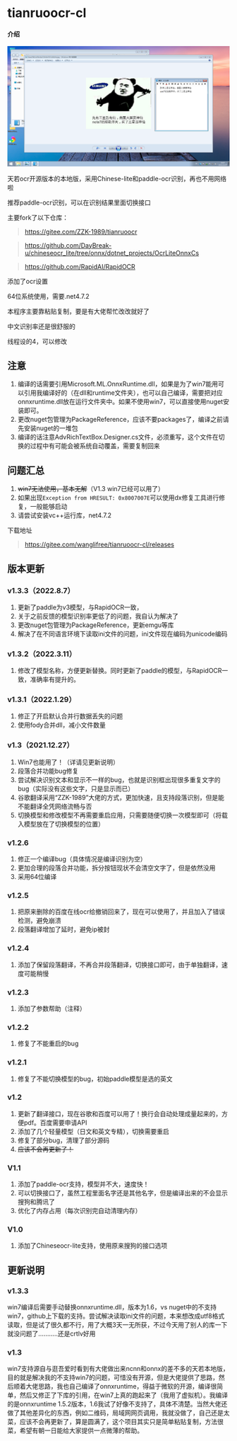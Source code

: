# tianruoocr-cl

#### 介绍

![图 1](images/6752d5502fadfb2c5d7bfc4a15004997713f7aafed5b2b1e8766ec6723a0d4e3.png)  


天若ocr开源版本的本地版，采用Chinese-lite和paddle-ocr识别，再也不用网络啦

推荐paddle-ocr识别，可以在识别结果里面切换接口


主要fork了以下仓库：
> https://gitee.com/ZZK-1989/tianruoocr

> https://github.com/DayBreak-u/chineseocr_lite/tree/onnx/dotnet_projects/OcrLiteOnnxCs

> https://github.com/RapidAI/RapidOCR



添加了ocr设置

64位系统使用，需要.net4.7.2

本程序主要靠粘贴复制，要是有大佬帮忙改改就好了

中文识别率还是很舒服的

线程设的4，可以修改



## 注意
1. 编译的话需要引用Microsoft.ML.OnnxRuntime.dll，如果是为了win7能用可以引用我编译好的（在dll和runtime文件夹），也可以自己编译，需要把对应onnxruntime.dll放在运行文件夹中。如果不使用win7，可以直接使用nuget安装即可。
2. 更改nuget包管理为PackageReference，应该不要packages了，编译之前请先安装nuget的一堆包
3. 编译的话注意AdvRichTextBox.Designer.cs文件，必须重写，这个文件在切换的过程中有可能会被系统自动覆盖，需要复制回来
## 问题汇总
1. ~~win7无法使用，基本无解~~（V1.3 win7已经可以用了）
2. 如果出现`Exception from HRESULT: 0x8007007E`可以使用dx修复工具进行修复，一般能够启动
3. 请尝试安装vc++运行库，net4.7.2


下载地址
> https://gitee.com/wanglifree/tianruoocr-cl/releases


## 版本更新
### v1.3.3（2022.8.7）
1. 更新了paddle为v3模型，与RapidOCR一致，
2. 关于之前反馈的模型识别率更低了的问题，我自认为解决了
3. 更改nuget包管理为PackageReference，更新emgu等库
4. 解决了在不同语言环境下读取ini文件的问题，ini文件现在编码为unicode编码
### v1.3.2（2022.3.11）
1. 修改了模型名称，方便更新替换。同时更新了paddle的模型，与RapidOCR一致，准确率有提升的。
### v1.3.1（2022.1.29）
1. 修正了开启默认合并行数据丢失的问题
2. 使用fody合并dll，减小文件数量
### v1.3（2021.12.27）
1. Win7也能用了！（详请见更新说明）
2. 段落合并功能bug修复
3. 尝试解决识别文本和显示不一样的bug，也就是识别框出现很多重复文字的bug（实际没有这些文字，只是显示而已）
4. 谷歌翻译采用“ZZK-1989”大佬的方式，更加快速，且支持段落识别，但是能不能翻译全凭网络流畅与否
5. 切换模型和修改模型不再需要重启应用，只需要随便切换一次模型即可（将载入模型放在了切换模型的位置）
### v1.2.6
1. 修正一个编译bug（具体情况是编译识别为空）
2. 更加合理的段落合并功能，拆分按钮现状不会清空文字了，但是依然没用
3. 采用64位编译
### v1.2.5
1. 把原来删除的百度在线ocr给撤销回来了，现在可以使用了，并且加入了错误检测，避免崩溃
2. 段落翻译增加了延时，避免ip被封
### v1.2.4
1. 添加了保留段落翻译，不再合并段落翻译，切换接口即可，由于单独翻译，速度可能稍慢
### v1.2.3
1. 添加了参数帮助（注释）
### v1.2.2
1. 修复了不能重启的bug
### v1.2.1
1. 修复了不能切换模型的bug，初始paddle模型是选的英文
### v1.2
1. 更新了翻译接口，现在谷歌和百度可以用了！换行会自动处理成量起来的，方便pdf。百度需要申请API
2. 添加了几个轻量模型（日文和英文专精），切换需要重启
3. 修复了部分bug，清理了部分源码
4. ~~应该不会再更新了！~~

### V1.1
1. 添加了paddle-ocr支持，模型并不大，速度快！
2. 可以切换接口了，虽然工程里面名字还是其他名字，但是编译出来的不会显示搜狗和腾讯了
3. 优化了内存占用（每次识别完自动清理内存）

### V1.0
1. 添加了Chineseocr-lite支持，使用原来搜狗的接口选项

## 更新说明
### v1.3.3
win7编译后需要手动替换onnxruntime.dll，版本为1.6，vs nuget中的不支持win7，github上下载的支持。尝试解决读取ini文件的问题，本来想改成utf8格式读取，但是试了很久都不行，用了大概3天一无所获，不过今天用了别人的库一下就没问题了...........还是crtlv好用
### v1.3
win7支持源自与逛吾爱时看到有大佬做出来ncnn和onnx的差不多的天若本地版，目的就是解决我的不支持win7的问题，可惜没有开源，但是大佬提供了思路，然后顺着大佬思路，我也自己编译了onnxruntime，得益于微软的开源，编译很简单，然后又修正了下库的引用，在win7上真的跑起来了（我用了虚拟机）。我编译的是onnxruntime 1.5.2版本，1.6我试了好像不支持了，具体不清楚。当然大佬还做了其他差异化的东西，例如二维码，局域网网页调用，我就没做了，自己还是太菜，应该不会再更新了，算是圆满了，这个项目其实只是简单粘贴复制，方法很菜，希望有朝一日能给大家提供一点微薄的帮助。